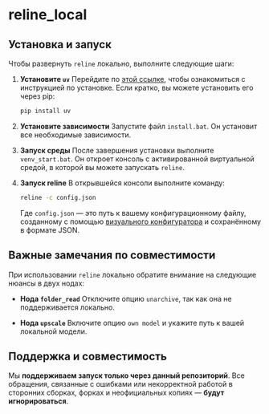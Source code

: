 # reline\_local

## Установка и запуск

Чтобы развернуть `reline` локально, выполните следующие шаги:

1. **Установите `uv`**
   Перейдите по [этой ссылке](https://docs.astral.sh/uv/getting-started/installation/#homebrew), чтобы ознакомиться с инструкцией по установке.
   Если кратко, вы можете установить его через pip:

   ```bash
   pip install uv
   ```

2. **Установите зависимости**
   Запустите файл `install.bat`. Он установит все необходимые зависимости.

3. **Запуск среды**
   После завершения установки выполните `venv_start.bat`.
   Он откроет консоль с активированной виртуальной средой, в которой вы можете запускать `reline`.

4. **Запуск reline**
   В открывшейся консоли выполните команду:

   ```bash
   reline -c config.json
   ```

   Где `config.json` — это путь к вашему конфигурационному файлу, созданному с помощью [визуального конфигуратора](https://configurator.yor.ovh/) и сохранённому в формате JSON.

## Важные замечания по совместимости

При использовании `reline` локально обратите внимание на следующие нюансы в двух нодах:

* **Нода `folder_read`**
  Отключите опцию `unarchive`, так как она не поддерживается локально.

* **Нода `upscale`**
  Включите опцию `own model` и укажите путь к вашей локальной модели.

## Поддержка и совместимость

Мы **поддерживаем запуск только через данный репозиторий**.
Все обращения, связанные с ошибками или некорректной работой в сторонних сборках, форках и неофициальных копиях — **будут игнорироваться**.

